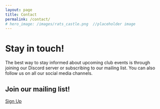 ```yaml
---
layout: page
title: Contact
permalink: /contact/
# hero_image: /images/rats_castle.png  //placeholder image
---
```


# Stay in touch!
The best way to stay informed about upcoming club events is through joining our Discord server or subscribing to our mailing list. You can also follow us on all our social media channels.

## Join our mailing list!
<a class="button is-primary" href="{{ site.mail_link }}">
    <span class="icon">
        <i class="fas fa-paper-plane fa-inverse" aria-hidden="true"></i>
    </span>
    <span>Sign Up</span>
</a>



